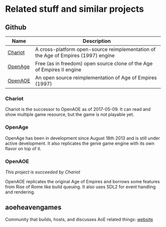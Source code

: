 # Related stuff and similar projects

## Github

Name                                                 | Description
-----------------------------------------------------|------------------------------
[Chariot](https://github.com/ChariotEngine/Chariot)  | A cross-platform open-source reimplementation of the Age of Empires (1997) engine
[OpenAge](https://github.com/SFTtech/openage)        | Free (as in freedom) open source clone of the Age of Empires II engine
[OpenAOE](https://github.com/angered-ghandi/OpenAOE) | An open source reimplementation of Age of Empires (1997)

### Chariot

Chariot is the successor to OpenAOE as of 2017-05-09. It can read and show
multiple game resource, but the game is not playable yet.

### OpenAge

OpenAge has been in development since August 18th 2013 and is still under active
development. It also replicates the genie game engine with its own flavor on top
of it.

### OpenAOE

*This project is succeeded by Chariot*

OpenAOE replicates the original Age of Empires and borrows some features from
Rise of Rome like build queuing. It also uses SDL2 for event handling and
rendering.

## aoeheavengames

Community that builds, hosts, and discusses AoE related things:
[website](http://aoe.heavengames.com)
